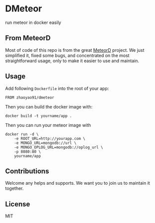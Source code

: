 # DMeteor
run meteor in docker easily

## From MeteorD
Most of code of this repo is from the great [MeteorD](https://github.com/kadirahq/meteord) project. We just simplified it, fixed some bugs, and concentrated on the most straightforward usage, only to make it easier to use and maintain.

## Usage
Add following `Dockerfile` into the root of your app:

``````
FROM zhaoyao91/dmeteor
``````

Then you can build the docker image with:

``````
docker build -t yourname/app .
``````

Then you can run your meteor image with

``````
docker run -d \
    -e ROOT_URL=http://yourapp.com \
    -e MONGO_URL=mongodb://url \
    -e MONGO_OPLOG_URL=mongodb://oplog_url \
    -p 8080:80 \
    yourname/app
``````

## Contributions
Welcome any helps and supports. We want you to join us to maintain it together.

## License
MIT